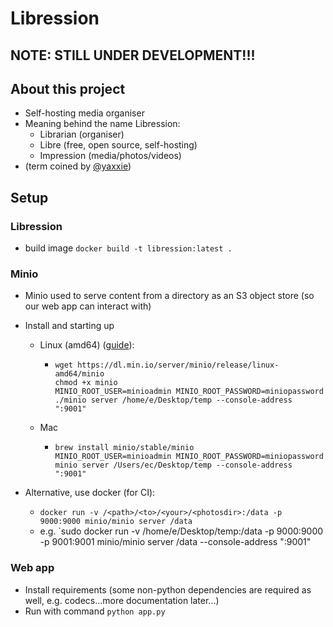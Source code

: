 # Libression

## NOTE: STILL UNDER DEVELOPMENT!!!

## About this project
- Self-hosting media organiser
- Meaning behind the name Libression:
  - Librarian (organiser)
  - Libre (free, open source, self-hosting)
  - Impression (media/photos/videos)
- (term coined by [@yaxxie](https://github.com/yaxxie))

## Setup
### Libression
- build image `docker build -t libression:latest .`

### Minio
- Minio used to serve content from a directory as an S3 object store (so our web app can interact with)
- Install and starting up
  - Linux (amd64) ([guide](https://min.io/download#/linux)):
    - ```
      wget https://dl.min.io/server/minio/release/linux-amd64/minio
      chmod +x minio
      MINIO_ROOT_USER=minioadmin MINIO_ROOT_PASSWORD=miniopassword ./minio server /home/e/Desktop/temp --console-address ":9001"
      ```
  - Mac
    - ```
      brew install minio/stable/minio
      MINIO_ROOT_USER=minioadmin MINIO_ROOT_PASSWORD=miniopassword minio server /Users/ec/Desktop/temp --console-address ":9001"
      ```
  
- Alternative, use docker (for CI):
  - `docker run -v /<path>/<to>/<your>/<photosdir>:/data -p 9000:9000 minio/minio server /data`
  - e.g. `sudo docker run -v /home/e/Desktop/temp:/data -p 9000:9000 -p 9001:9001 minio/minio server /data --console-address ":9001"

### Web app
- Install requirements (some non-python dependencies are required as well, e.g. codecs...more documentation later...)
- Run with command `python app.py`

